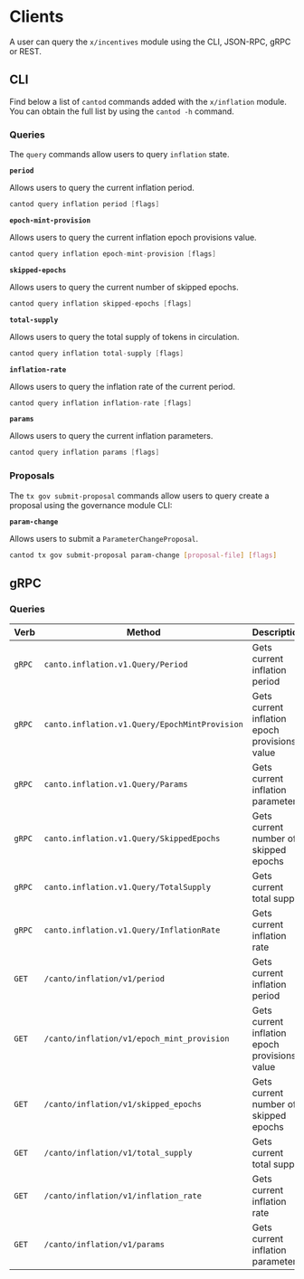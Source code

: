 <!--
order: 8
-->

# Clients

A user can query the `x/incentives` module using the CLI, JSON-RPC, gRPC or
REST.

## CLI

Find below a list of `cantod` commands added with the `x/inflation` module. You
can obtain the full list by using the `cantod -h` command.

### Queries

The `query` commands allow users to query `inflation` state.

**`period`**

Allows users to query the current inflation period.

```go
cantod query inflation period [flags]
```

**`epoch-mint-provision`**

Allows users to query the current inflation epoch provisions value.

```go
cantod query inflation epoch-mint-provision [flags]
```

**`skipped-epochs`**

Allows users to query the current number of skipped epochs.

```go
cantod query inflation skipped-epochs [flags]
```

**`total-supply`**

Allows users to query the total supply of tokens in circulation.

```go
cantod query inflation total-supply [flags]
```

**`inflation-rate`**

Allows users to query the inflation rate of the current period.

```go
cantod query inflation inflation-rate [flags]
```

**`params`**

Allows users to query the current inflation parameters.

```go
cantod query inflation params [flags]
```

### Proposals

The `tx gov submit-proposal` commands allow users to query create a proposal
using the governance module CLI:

**`param-change`**

Allows users to submit a `ParameterChangeProposal`.

```bash
cantod tx gov submit-proposal param-change [proposal-file] [flags]
```

## gRPC

### Queries

| Verb   | Method                                        | Description                                   |
| ------ | --------------------------------------------- | --------------------------------------------- |
| `gRPC` | `canto.inflation.v1.Query/Period`             | Gets current inflation period                 |
| `gRPC` | `canto.inflation.v1.Query/EpochMintProvision` | Gets current inflation epoch provisions value |
| `gRPC` | `canto.inflation.v1.Query/Params`             | Gets current inflation parameters             |
| `gRPC` | `canto.inflation.v1.Query/SkippedEpochs`      | Gets current number of skipped epochs         |
| `gRPC` | `canto.inflation.v1.Query/TotalSupply`        | Gets current total supply                     |
| `gRPC` | `canto.inflation.v1.Query/InflationRate`      | Gets current inflation rate                   |
| `GET`  | `/canto/inflation/v1/period`                  | Gets current inflation period                 |
| `GET`  | `/canto/inflation/v1/epoch_mint_provision`    | Gets current inflation epoch provisions value |
| `GET`  | `/canto/inflation/v1/skipped_epochs`          | Gets current number of skipped epochs         |
| `GET`  | `/canto/inflation/v1/total_supply`          | Gets current total supply                     |
| `GET`  | `/canto/inflation/v1/inflation_rate`          | Gets current inflation rate                   |
| `GET`  | `/canto/inflation/v1/params`                  | Gets current inflation parameters             |
